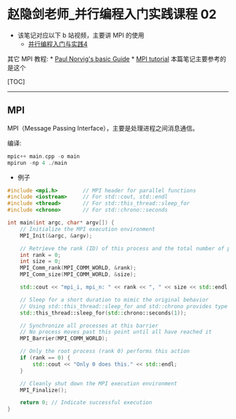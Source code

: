 # 赵隐剑老师_并行编程入门实践课程 02

* 该笔记对应以下 b 站视频，主要讲 MPI 的使用
	*  [并行编程入门与实践4](https://www.bilibili.com/video/BV1PQU2YvE8J/?spm_id_from=333.788.recommend_more_video.4&vd_source=b7bbd99721bfe117cc47d14c9f45af86)

其它 MPI 教程:
	* [Paul Norvig's basic Guide](https://www.paulnorvig.com/guides/using-mpi-with-c.html) 
	* [MPI tutorial](https://mpitutorial.com/tutorials/) 本篇笔记主要参考的是这个

[TOC]


---

## MPI

MPI（Message Passing Interface），主要是处理进程之间消息通信。

编译:

```cpp
mpic++ main.cpp -o main
mpirun -np 4 ./main
```


* 例子

```cpp
#include <mpi.h>        // MPI header for parallel functions
#include <iostream>     // For std::cout, std::endl
#include <thread>       // For std::this_thread::sleep_for
#include <chrono>       // For std::chrono::seconds

int main(int argc, char* argv[]) {
    // Initialize the MPI execution environment
    MPI_Init(&argc, &argv);

    // Retrieve the rank (ID) of this process and the total number of processes
    int rank = 0;
    int size = 0;
    MPI_Comm_rank(MPI_COMM_WORLD, &rank);
    MPI_Comm_size(MPI_COMM_WORLD, &size);

    std::cout << "mpi_i, mpi_n: " << rank << ", " << size << std::endl;

    // Sleep for a short duration to mimic the original behavior
    // Using std::this_thread::sleep_for and std::chrono provides type safety and clarity
    std::this_thread::sleep_for(std::chrono::seconds(1));

    // Synchronize all processes at this barrier
    // No process moves past this point until all have reached it
    MPI_Barrier(MPI_COMM_WORLD);

    // Only the root process (rank 0) performs this action
    if (rank == 0) {
        std::cout << "Only 0 does this." << std::endl;
    }

    // Cleanly shut down the MPI execution environment
    MPI_Finalize();

    return 0; // Indicate successful execution
}
```


<!--stackedit_data:
eyJoaXN0b3J5IjpbLTMxNDQwMzYyMiwtNjQ4NzczOTAyLC03MD
I4ODM4ODksLTI4NjA4NjY3NCwtMTU1OTcwOTE0OCw3NjI0NDgy
OTAsMTc3NTIwODcxMl19
-->